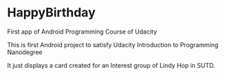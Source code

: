 # HappyBirthday
First app of Android Programming Course of Udacity

This is first Android project to satisfy Udacity Introduction to Programming Nanodegree

It just displays a card created for an Interest group of Lindy Hop in SUTD.

